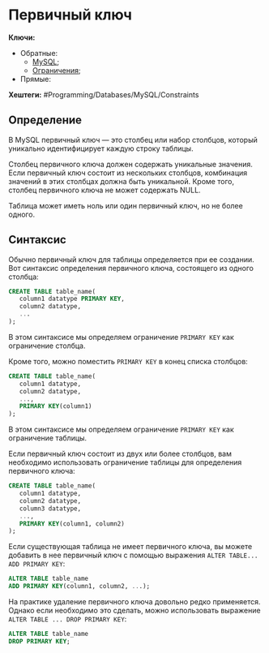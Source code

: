 
# Первичный ключ

**Ключи:**
- Обратные:
	- [MySQL](MySQL);
	- [Ограничения](mysql-constraints);
- Прямые:

**Хештеги:** #Programming/Databases/MySQL/Constraints 

## Определение

В MySQL первичный ключ — это столбец или набор столбцов, который уникально идентифицирует каждую строку таблицы.

Столбец первичного ключа должен содержать уникальные значения. Если первичный ключ состоит из нескольких столбцов, комбинация значений в этих столбцах должна быть уникальной. Кроме того, столбец первичного ключа не может содержать NULL.

Таблица может иметь ноль или один первичный ключ, но не более одного.

## Синтаксис

Обычно первичный ключ для таблицы определяется при ее создании. Вот синтаксис определения первичного ключа, состоящего из одного столбца:

```sql
CREATE TABLE table_name(
   column1 datatype PRIMARY KEY,
   column2 datatype, 
   ...
);
```

В этом синтаксисе мы определяем ограничение `PRIMARY KEY` как ограничение столбца.

Кроме того, можно поместить `PRIMARY KEY` в конец списка столбцов:

```sql
CREATE TABLE table_name(
   column1 datatype,
   column2 datatype, 
   ...,
   PRIMARY KEY(column1)
);
```

В этом синтаксисе мы определяем ограничение `PRIMARY KEY` как ограничение таблицы.

Если первичный ключ состоит из двух или более столбцов, вам необходимо использовать ограничение таблицы для определения первичного ключа:

```sql
CREATE TABLE table_name(
   column1 datatype,
   column2 datatype,
   column3 datatype,
   ...,
   PRIMARY KEY(column1, column2)
);
```

Если существующая таблица не имеет первичного ключа, вы можете добавить в нее первичный ключ с помощью выражения `ALTER TABLE... ADD PRIMARY KEY`:

```sql
ALTER TABLE table_name
ADD PRIMARY KEY(column1, column2, ...);
```

На практике удаление первичного ключа довольно редко применяется. Однако если необходимо это сделать, можно использовать выражение `ALTER TABLE ... DROP PRIMARY KEY`:

```sql
ALTER TABLE table_name
DROP PRIMARY KEY;
```
